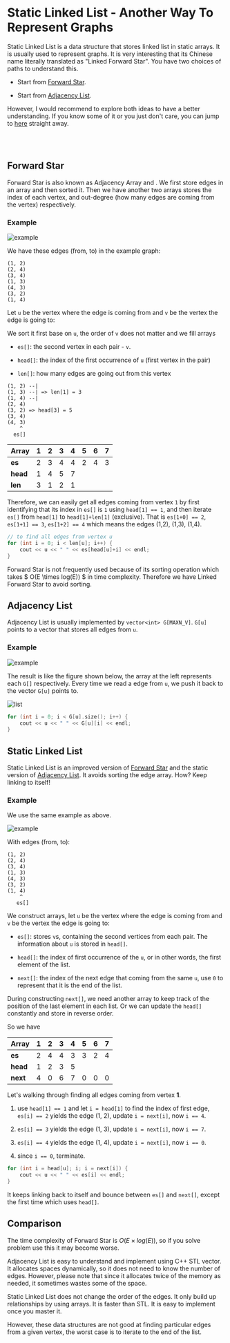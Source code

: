 # Static Linked List - Another Way To Represent Graphs


Static Linked List is a data structure that stores linked list in static arrays. It is usually used to represent graphs. It is very interesting that its Chinese name literally translated as "Linked Forward Star". You have two choices of paths to understand this.

- Start from [Forward Star](#forward-star).

- Start from [Adjacency List](#adjacency-list).

However, I would recommend to explore both ideas to have a better understanding. If you know some of it or you just don't care, you can jump to [here](#static-linked-list) straight away.

<br/>
<br/>

## Forward Star

Forward Star is also known as Adjacency Array and . We first store edges in an array and then sorted it. Then we have another two arrays stores the index of each vertex, and out-degree (how many edges are coming from the vertex) respectively.

### Example

![example](static_linked_list_example.svg)

We have these edges (from, to) in the example graph:

```
(1, 2)
(2, 4)
(3, 4)
(1, 3)
(4, 3)
(3, 2)
(1, 4)
```

Let `u` be the vertex where the edge is coming from and `v` be the vertex the edge is going to:

We sort it first base on `u`, the order of `v` does not matter and we fill arrays

- `es[]`: the second vertex in each pair - `v`.

- `head[]`: the index of the first occurrence of `u` (first vertex in the pair)

- `len[]`: how many edges are going out from this vertex

```
(1, 2) --|
(1, 3) --| => len[1] = 3
(1, 4) --|
(2, 4)
(3, 2) => head[3] = 5
(3, 4)
(4, 3)
    ^
  es[]
```

| Array | 1 | 2 | 3 | 4 | 5 | 6 | 7 |
| --- | --- | --- | --- | --- | --- | --- | --- |
| **es** | 2 | 3 | 4 | 4 | 2 | 4 | 3 |
| **head** | 1 | 4 | 5 | 7 |  |  |  |
| **len** | 3 | 1 | 2 | 1 |  |  |  |

Therefore, we can easily get all edges coming from vertex `1` by first identifying that its index in `es[]` is `1` using `head[1] == 1`, and then iterate `es[]` from `head[1]` to `head[1]+len[1]` (exclusive). That is `es[1+0] == 2`, `es[1+1] == 3`, `es[1+2] == 4` which means the edges (1,2), (1,3), (1,4).

``` cpp
// to find all edges from vertex u
for (int i = 0; i < len[u]; i++) {
    cout << u << " " << es[head[u]+i] << endl;
}
```

Forward Star is not frequently used because of its sorting operation which takes $ O(E \times log(E)) $ in time complexity. Therefore we have Linked Forward Star to avoid sorting.


## Adjacency List

Adjacency List is usually implemented by `vector<int> G[MAXN_V]`. `G[u]` points to a vector that stores all edges from `u`.

### Example

![example](static_linked_list_example.svg)

The result is like the figure shown below, the array at the left represents each `G[]` respectively. Every time we read a edge from `u`, we push it back to the vector `G[u]` points to.

![list](static_linked_list_list.svg)

``` cpp
for (int i = 0; i < G[u].size(); i++) {
    cout << u << " " << G[u][i] << endl;
}
```

## Static Linked List

Static Linked List is an improved version of [Forward Star](#forward-star) and the static version of [Adjacency List](#adjacency-list). It avoids sorting the edge array. How? Keep linking to itself!

### Example

We use the same example as above.

![example](static_linked_list_example.svg)

With edges (from, to):

```
(1, 2)
(2, 4)
(3, 4)
(1, 3)
(4, 3)
(3, 2)
(1, 4)
    ^
   es[]
```

We construct arrays, let `u` be the vertex where the edge is coming from and `v` be the vertex the edge is going to:

- `es[]`: stores `v`s, containing the second vertices from each pair. The information about `u` is stored in `head[]`.

- `head[]`: the index of first occurrence of the `u`, or in other words, the first element of the list.

- `next[]`: the index of the next edge that coming from the same `u`, use `0` to represent that it is the end of the list.

During constructing `next[]`, we need another array to keep track of the position of the last element in each list. Or we can update the `head[]` constantly and store in reverse order.

So we have

| Array | 1 | 2 | 3 | 4 | 5 | 6 | 7 |
| --- | --- | --- | --- | --- | --- | --- | --- |
| **es** | 2 | 4 | 4 | 3 | 3 | 2 | 4 |
| **head** | 1 | 2 | 3 | 5 | | | |
| **next** | 4 | 0 | 6 | 7 | 0 | 0 | 0 |


Let's walking through finding all edges coming from vertex **1**.

1. use `head[1] == 1` and let `i = head[1]` to find the index of first edge, `es[i] == 2` yields the edge (1, 2), update `i = next[i]`, now `i == 4`.

2. `es[i] == 3` yields the edge (1, 3), update `i = next[i]`, now `i == 7`.

3. `es[i] == 4` yields the edge (1, 4), update `i = next[i]`, now `i == 0`.

4. since `i == 0`, terminate.

``` cpp
for (int i = head[u]; i; i = next[i]) {
    cout << u << " " << es[i] << endl;
}
```

It keeps linking back to itself and bounce between `es[]` and `next[]`, except the first time which uses `head[]`.

## Comparison

The time complexity of Forward Star is $O(E \times log(E))$, so if you solve problem use this it may become worse.

Adjacency List is easy to understand and implement using C++ STL vector. It allocates spaces dynamically, so it does not need to know the number of edges. However, please note that since it allocates twice of the memory as needed, it sometimes wastes some of the space.

Static Linked List does not change the order of the edges. It only build up relationships by using arrays. It is faster than STL. It is easy to implement once you master it.

However, these data structures are not good at finding particular edges from a given vertex, the worst case is to iterate to the end of the list.

